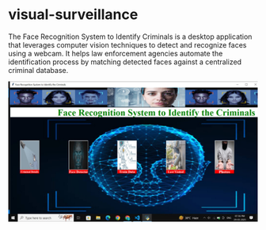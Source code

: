 # visual-surveillance
The Face Recognition System to Identify Criminals is a desktop application that leverages computer vision techniques to detect and recognize faces using a webcam. It helps law enforcement agencies automate the identification process by matching detected faces against a centralized criminal database.


![image alt](https://github.com/gnani-create/visual-surveillance/blob/9387a6c4845d69171f13ed33eedf0057ed6877de/Project_interface.jpg)
